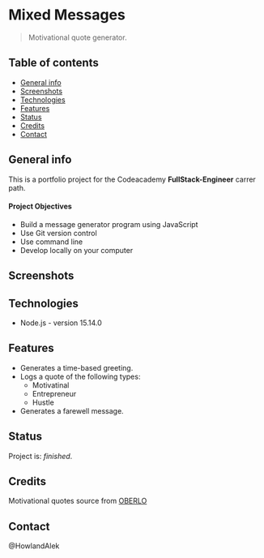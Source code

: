 # Mixed Messages

> Motivational quote generator.

## Table of contents

- [General info](#general-info)
- [Screenshots](#screenshots)
- [Technologies](#technologies)
- [Features](#features)
- [Status](#status)
- [Credits](#inspiration)
- [Contact](#contact)

## General info

This is a portfolio project for the Codeacademy **FullStack-Engineer** carrer path.

#### Project Objectives

- Build a message generator program using JavaScript
- Use Git version control
- Use command line
- Develop locally on your computer

## Screenshots

## Technologies

- Node.js - version 15.14.0

## Features

- Generates a time-based greeting.
- Logs a quote of the following types:
  - Motivatinal
  - Entrepreneur
  - Hustle
- Generates a farewell message.

## Status

Project is: _finished_.

## Credits

Motivational quotes source from [OBERLO](https://www.oberlo.com/blog/motivational-quotes)

## Contact

@HowlandAlek
